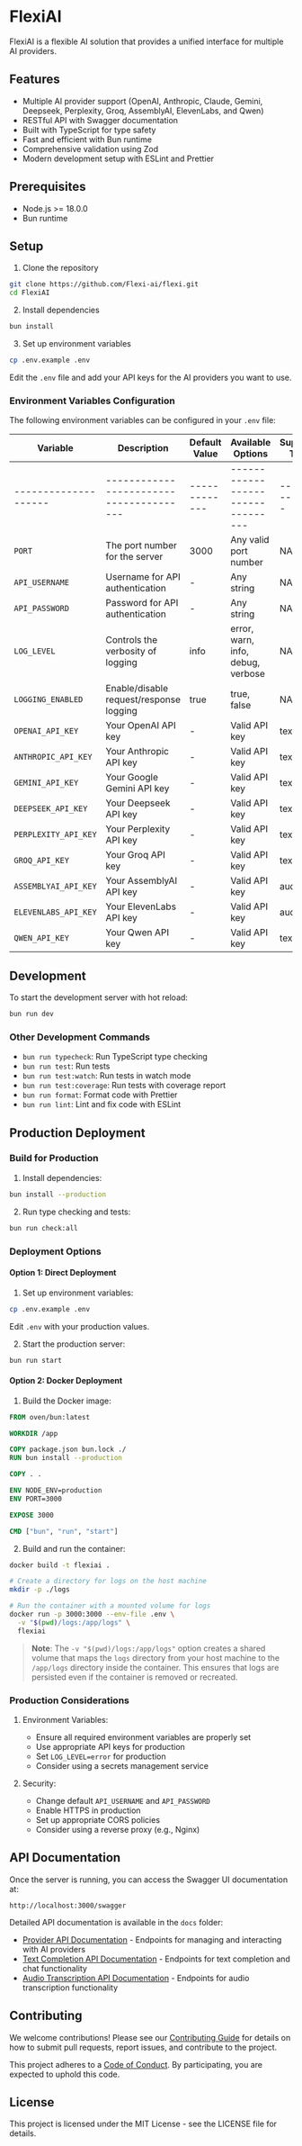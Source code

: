 # FlexiAI

FlexiAI is a flexible AI solution that provides a unified interface for multiple AI providers.

## Features

- Multiple AI provider support (OpenAI, Anthropic, Claude, Gemini, Deepseek, Perplexity, Groq, AssemblyAI, ElevenLabs, and Qwen)
- RESTful API with Swagger documentation
- Built with TypeScript for type safety
- Fast and efficient with Bun runtime
- Comprehensive validation using Zod
- Modern development setup with ESLint and Prettier

## Prerequisites

- Node.js >= 18.0.0
- Bun runtime

## Setup

1. Clone the repository

```bash
git clone https://github.com/Flexi-ai/flexi.git
cd FlexiAI
```

2. Install dependencies

```bash
bun install
```

3. Set up environment variables

```bash
cp .env.example .env
```

Edit the `.env` file and add your API keys for the AI providers you want to use.

### Environment Variables Configuration

The following environment variables can be configured in your `.env` file:

| Variable             | Description                             | Default Value | Available Options                 | Supported Types |
| -------------------- | --------------------------------------- | ------------- | --------------------------------- | --------------- |
| -------------------- | --------------------------------------- | ------------- | --------------------------------- | --------------- |
| `PORT`               | The port number for the server          | 3000          | Any valid port number             | NA              |
| `API_USERNAME`       | Username for API authentication         | -             | Any string                        | NA              |
| `API_PASSWORD`       | Password for API authentication         | -             | Any string                        | NA              |
| `LOG_LEVEL`          | Controls the verbosity of logging       | info          | error, warn, info, debug, verbose | NA              |
| `LOGGING_ENABLED`    | Enable/disable request/response logging | true          | true, false                       | NA              |
| `OPENAI_API_KEY`     | Your OpenAI API key                     | -             | Valid API key                     | text, audio     |
| `ANTHROPIC_API_KEY`  | Your Anthropic API key                  | -             | Valid API key                     | text            |
| `GEMINI_API_KEY`     | Your Google Gemini API key              | -             | Valid API key                     | text, audio     |
| `DEEPSEEK_API_KEY`   | Your Deepseek API key                   | -             | Valid API key                     | text            |
| `PERPLEXITY_API_KEY` | Your Perplexity API key                 | -             | Valid API key                     | text            |
| `GROQ_API_KEY`       | Your Groq API key                       | -             | Valid API key                     | text, audio     |
| `ASSEMBLYAI_API_KEY` | Your AssemblyAI API key                 | -             | Valid API key                     | audio           |
| `ELEVENLABS_API_KEY` | Your ElevenLabs API key                 | -             | Valid API key                     | audio           |
| `QWEN_API_KEY`       | Your Qwen API key                       | -             | Valid API key                     | text            |

## Development

To start the development server with hot reload:

```bash
bun run dev
```

### Other Development Commands

- `bun run typecheck`: Run TypeScript type checking
- `bun run test`: Run tests
- `bun run test:watch`: Run tests in watch mode
- `bun run test:coverage`: Run tests with coverage report
- `bun run format`: Format code with Prettier
- `bun run lint`: Lint and fix code with ESLint

## Production Deployment

### Build for Production

1. Install dependencies:

```bash
bun install --production
```

2. Run type checking and tests:

```bash
bun run check:all
```

### Deployment Options

#### Option 1: Direct Deployment

1. Set up environment variables:

```bash
cp .env.example .env
```

Edit `.env` with your production values.

2. Start the production server:

```bash
bun run start
```

#### Option 2: Docker Deployment

1. Build the Docker image:

```dockerfile
FROM oven/bun:latest

WORKDIR /app

COPY package.json bun.lock ./
RUN bun install --production

COPY . .

ENV NODE_ENV=production
ENV PORT=3000

EXPOSE 3000

CMD ["bun", "run", "start"]
```

2. Build and run the container:

```bash
docker build -t flexiai .

# Create a directory for logs on the host machine
mkdir -p ./logs

# Run the container with a mounted volume for logs
docker run -p 3000:3000 --env-file .env \
  -v "$(pwd)/logs:/app/logs" \
  flexiai
```

> **Note**: The `-v "$(pwd)/logs:/app/logs"` option creates a shared volume that maps the `logs` directory from your host machine to the `/app/logs` directory inside the container. This ensures that logs are persisted even if the container is removed or recreated.

### Production Considerations

1. Environment Variables:

   - Ensure all required environment variables are properly set
   - Use appropriate API keys for production
   - Set `LOG_LEVEL=error` for production
   - Consider using a secrets management service

2. Security:

   - Change default `API_USERNAME` and `API_PASSWORD`
   - Enable HTTPS in production
   - Set up appropriate CORS policies
   - Consider using a reverse proxy (e.g., Nginx)

## API Documentation

Once the server is running, you can access the Swagger UI documentation at:

```
http://localhost:3000/swagger
```

Detailed API documentation is available in the `docs` folder:

- [Provider API Documentation](docs/provider.md) - Endpoints for managing and interacting with AI providers
- [Text Completion API Documentation](docs/text-provider.md) - Endpoints for text completion and chat functionality
- [Audio Transcription API Documentation](docs/audio-provider.md) - Endpoints for audio transcription functionality

## Contributing

We welcome contributions! Please see our [Contributing Guide](CONTRIBUTING.md) for details on how to submit pull requests, report issues, and contribute to the project.

This project adheres to a [Code of Conduct](CODE_OF_CONDUCT.md). By participating, you are expected to uphold this code.

## License

This project is licensed under the MIT License - see the LICENSE file for details.
